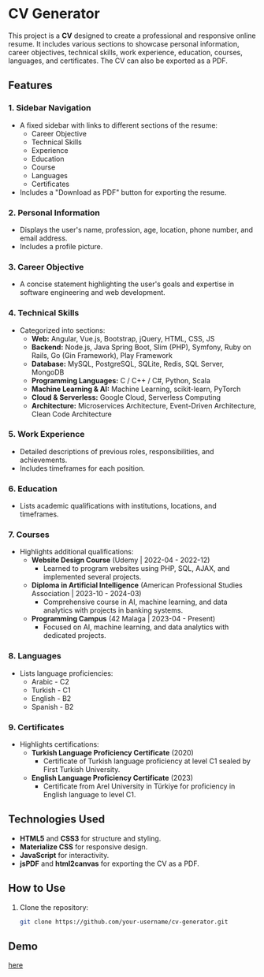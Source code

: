 # CV Generator

This project is a **CV** designed to create a professional and responsive online resume. It includes various sections to showcase personal information, career objectives, technical skills, work experience, education, courses, languages, and certificates. The CV can also be exported as a PDF.

## Features

### 1. Sidebar Navigation

- A fixed sidebar with links to different sections of the resume:
  - Career Objective
  - Technical Skills
  - Experience
  - Education
  - Course
  - Languages
  - Certificates
- Includes a "Download as PDF" button for exporting the resume.

### 2. Personal Information

- Displays the user's name, profession, age, location, phone number, and email address.
- Includes a profile picture.

### 3. Career Objective

- A concise statement highlighting the user's goals and expertise in software engineering and web development.

### 4. Technical Skills

- Categorized into sections:
  - **Web:** Angular, Vue.js, Bootstrap, jQuery, HTML, CSS, JS
  - **Backend:** Node.js, Java Spring Boot, Slim (PHP), Symfony, Ruby on Rails, Go (Gin Framework), Play Framework
  - **Database:** MySQL, PostgreSQL, SQLite, Redis, SQL Server, MongoDB
  - **Programming Languages:** C / C++ / C#, Python, Scala
  - **Machine Learning & AI:** Machine Learning, scikit-learn, PyTorch
  - **Cloud & Serverless:** Google Cloud, Serverless Computing
  - **Architecture:** Microservices Architecture, Event-Driven Architecture, Clean Code Architecture

### 5. Work Experience

- Detailed descriptions of previous roles, responsibilities, and achievements.
- Includes timeframes for each position.

### 6. Education

- Lists academic qualifications with institutions, locations, and timeframes.

### 7. Courses

- Highlights additional qualifications:
  - **Website Design Course** (Udemy | 2022-04 - 2022-12)
    - Learned to program websites using PHP, SQL, AJAX, and implemented several projects.
  - **Diploma in Artificial Intelligence** (American Professional Studies Association | 2023-10 - 2024-03)
    - Comprehensive course in AI, machine learning, and data analytics with projects in banking systems.
  - **Programming Campus** (42 Malaga | 2023-04 - Present)
    - Focused on AI, machine learning, and data analytics with dedicated projects.

### 8. Languages

- Lists language proficiencies:
  - Arabic - C2
  - Turkish - C1
  - English - B2
  - Spanish - B2

### 9. Certificates

- Highlights certifications:
  - **Turkish Language Proficiency Certificate** (2020)
    - Certificate of Turkish language proficiency at level C1 sealed by First Turkish University.
  - **English Language Proficiency Certificate** (2023)
    - Certificate from Arel University in Türkiye for proficiency in English language to level C1.

## Technologies Used

- **HTML5** and **CSS3** for structure and styling.
- **Materialize CSS** for responsive design.
- **JavaScript** for interactivity.
- **jsPDF** and **html2canvas** for exporting the CV as a PDF.

## How to Use

1. Clone the repository:
   ```bash
   git clone https://github.com/your-username/cv-generator.git
   ```

## Demo
[here](https://cv-qjok.onrender.com/)

